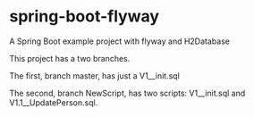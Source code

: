 # spring-boot-flyway
A Spring Boot example project with flyway and H2Database

This project has a two branches.

The first, branch master, has just a V1__init.sql

The second, branch NewScript, has two scripts: V1__init.sql and V1.1__UpdatePerson.sql.
